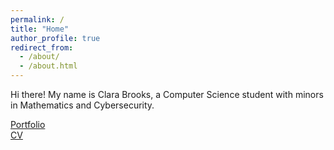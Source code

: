 ```yaml
---
permalink: /
title: "Home"
author_profile: true
redirect_from: 
  - /about/
  - /about.html
---
```


Hi there! My name is Clara Brooks, a Computer Science student with minors in Mathematics and Cybersecurity.

[Portfolio](https://claraebrooks.github.io/portfolio/) \
[CV](https://claraebrooks.github.io/cv/)

